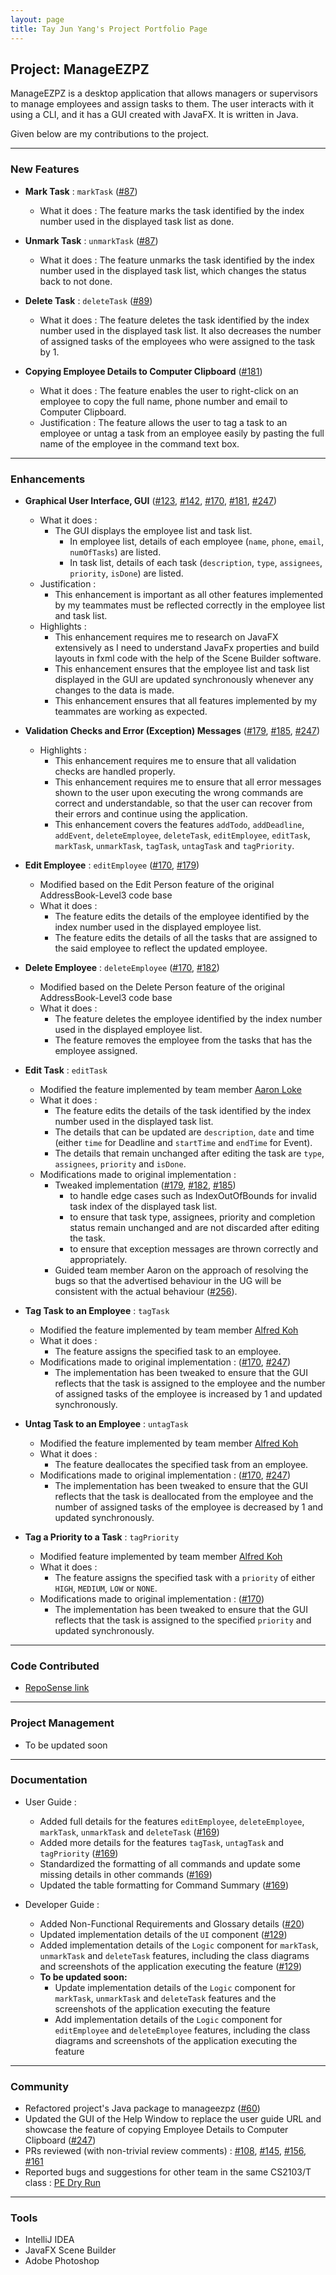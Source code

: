 ```yaml
---
layout: page
title: Tay Jun Yang's Project Portfolio Page
---
```


## Project: ManageEZPZ

ManageEZPZ is a desktop application that allows managers or supervisors to manage employees and assign tasks to them. The user interacts with it using a CLI, and it has a GUI created with JavaFX. It is written in Java.

Given below are my contributions to the project.

--------------------------------------------------------------------------------------------------------------------

### New Features

* **Mark Task** : `markTask` ([#87](https://github.com/AY2122S2-CS2103-F11-1/tp/pull/87))
  * What it does : The feature marks the task identified by the index number used in the displayed task list as done.

* **Unmark Task** : `unmarkTask` ([#87](https://github.com/AY2122S2-CS2103-F11-1/tp/pull/87))
  * What it does : The feature unmarks the task identified by the index number used in the displayed task list, which changes the status back to not done.

* **Delete Task** : `deleteTask` ([#89](https://github.com/AY2122S2-CS2103-F11-1/tp/pull/89))
  * What it does : The feature deletes the task identified by the index number used in the displayed task list. It also decreases the number of assigned tasks of the employees who were assigned to the task by 1.

* **Copying Employee Details to Computer Clipboard** ([#181](https://github.com/AY2122S2-CS2103-F11-1/tp/pull/181))
  * What it does : The feature enables the user to right-click on an employee to copy the full name, phone number and email to Computer Clipboard.
  * Justification : The feature allows the user to tag a task to an employee or untag a task from an employee easily by pasting the full name of the employee in the command text box.

--------------------------------------------------------------------------------------------------------------------

### Enhancements

* **Graphical User Interface, GUI** ([#123](https://github.com/AY2122S2-CS2103-F11-1/tp/pull/123), [#142](https://github.com/AY2122S2-CS2103-F11-1/tp/pull/142), [#170](https://github.com/AY2122S2-CS2103-F11-1/tp/pull/170), [#181](https://github.com/AY2122S2-CS2103-F11-1/tp/pull/181), [#247](https://github.com/AY2122S2-CS2103-F11-1/tp/pull/247))
  * What it does :
    * The GUI displays the employee list and task list.
        * In employee list, details of each employee (`name`, `phone`, `email`, `numOfTasks`) are listed.
        * In task list, details of each task (`description`, `type`, `assignees`, `priority`, `isDone`) are listed.
  * Justification :
    * This enhancement is important as all other features implemented by my teammates must be reflected correctly in the employee list and task list.
  * Highlights :
    * This enhancement requires me to research on JavaFX extensively as I need to understand JavaFx properties and build layouts in fxml code with the help of the Scene Builder software.
    * This enhancement ensures that the employee list and task list displayed in the GUI are updated synchronously whenever any changes to the data is made.
    * This enhancement ensures that all features implemented by my teammates are working as expected.

* **Validation Checks and Error (Exception) Messages** ([#179](https://github.com/AY2122S2-CS2103-F11-1/tp/pull/179), [#185](https://github.com/AY2122S2-CS2103-F11-1/tp/pull/185), [#247](https://github.com/AY2122S2-CS2103-F11-1/tp/pull/247))
  * Highlights :
    * This enhancement requires me to ensure that all validation checks are handled properly.
    * This enhancement requires me to ensure that all error messages shown to the user upon executing the wrong commands are correct and understandable, so that the user can recover from their errors and continue using the application.
    * This enhancement covers the features `addTodo`, `addDeadline`, `addEvent`, `deleteEmployee`, `deleteTask`, `editEmployee`, `editTask`, `markTask`, `unmarkTask`, `tagTask`, `untagTask` and `tagPriority`.

* **Edit Employee** : `editEmployee` ([#170](https://github.com/AY2122S2-CS2103-F11-1/tp/pull/170), [#179](https://github.com/AY2122S2-CS2103-F11-1/tp/pull/179))
  * Modified based on the Edit Person feature of the original AddressBook-Level3 code base
  * What it does :
    * The feature edits the details of the employee identified by the index number used in the displayed employee list.
    * The feature edits the details of all the tasks that are assigned to the said employee to reflect the updated employee.

* **Delete Employee** : `deleteEmployee` ([#170](https://github.com/AY2122S2-CS2103-F11-1/tp/pull/170), [#182](https://github.com/AY2122S2-CS2103-F11-1/tp/pull/182))
  * Modified based on the Delete Person feature of the original AddressBook-Level3 code base
  * What it does :
    * The feature deletes the employee identified by the index number used in the displayed employee list.
    * The feature removes the employee from the tasks that has the employee assigned.

* **Edit Task** : `editTask`
  * Modified the feature implemented by team member [Aaron Loke](https://github.com/AY2122S2-CS2103-F11-1/tp/blob/master/docs/team/aaron-ljx.md)
  * What it does :
    * The feature edits the details of the task identified by the index number used in the displayed task list.
    * The details that can be updated are `description`, `date` and time (either `time` for Deadline and `startTime` and `endTime` for Event).
    * The details that remain unchanged after editing the task are `type`, `assignees`, `priority` and `isDone`.
  * Modifications made to original implementation :
    * Tweaked implementation ([#179](https://github.com/AY2122S2-CS2103-F11-1/tp/pull/179), [#182](https://github.com/AY2122S2-CS2103-F11-1/tp/pull/182), [#185](https://github.com/AY2122S2-CS2103-F11-1/tp/pull/185))
      * to handle edge cases such as IndexOutOfBounds for invalid task index of the displayed task list.
      * to ensure that task type, assignees, priority and completion status remain unchanged and are not discarded after editing the task.
      * to ensure that exception messages are thrown correctly and appropriately.
    * Guided team member Aaron on the approach of resolving the bugs so that the advertised behaviour in the UG will be consistent with the actual behaviour ([#256](https://github.com/AY2122S2-CS2103-F11-1/tp/pull/256)).

* **Tag Task to an Employee** : `tagTask`
  * Modified the feature implemented by team member [Alfred Koh](https://github.com/AY2122S2-CS2103-F11-1/tp/blob/master/docs/team/alfredkohhh.md)
  * What it does :
    * The feature assigns the specified task to an employee.
  * Modifications made to original implementation : ([#170](https://github.com/AY2122S2-CS2103-F11-1/tp/pull/170), [#247](https://github.com/AY2122S2-CS2103-F11-1/tp/pull/247))
    * The implementation has been tweaked to ensure that the GUI reflects that the task is assigned to the employee and the number of assigned tasks of the employee is increased by 1 and updated synchronously.

* **Untag Task to an Employee** : `untagTask`
  * Modified the feature implemented by team member [Alfred Koh](https://github.com/AY2122S2-CS2103-F11-1/tp/blob/master/docs/team/alfredkohhh.md)
  * What it does :
    * The feature deallocates the specified task from an employee.
  * Modifications made to original implementation : ([#170](https://github.com/AY2122S2-CS2103-F11-1/tp/pull/170), [#247](https://github.com/AY2122S2-CS2103-F11-1/tp/pull/247))
    * The implementation has been tweaked to ensure that the GUI reflects that the task is deallocated from the employee and the number of assigned tasks of the employee is decreased by 1 and updated synchronously.

* **Tag a Priority to a Task** : `tagPriority`
  * Modified feature implemented by team member [Alfred Koh](https://github.com/AY2122S2-CS2103-F11-1/tp/blob/master/docs/team/alfredkohhh.md)
  * What it does :
    * The feature assigns the specified task with a `priority` of either `HIGH`, `MEDIUM`, `LOW` or `NONE`.
  * Modifications made to original implementation : ([#170](https://github.com/AY2122S2-CS2103-F11-1/tp/pull/170))
    * The implementation has been tweaked to ensure that the GUI reflects that the task is assigned to the specified `priority` and updated synchronously.

--------------------------------------------------------------------------------------------------------------------

### Code Contributed

* [RepoSense link](https://nus-cs2103-ay2122s2.github.io/tp-dashboard/?search=dannytayjy&breakdown=true&sort=groupTitle&sortWithin=title&since=2022-02-18&timeframe=commit&mergegroup=&groupSelect=groupByRepos&checkedFileTypes=docs~functional-code~test-code~other)

--------------------------------------------------------------------------------------------------------------------

### Project Management

* To be updated soon

--------------------------------------------------------------------------------------------------------------------

### Documentation

* User Guide :
  * Added full details for the features `editEmployee`, `deleteEmployee`, `markTask`, `unmarkTask` and `deleteTask` ([#169](https://github.com/AY2122S2-CS2103-F11-1/tp/pull/169))
  * Added more details for the features `tagTask`, `untagTask` and `tagPriority` ([#169](https://github.com/AY2122S2-CS2103-F11-1/tp/pull/169))
  * Standardized the formatting of all commands and update some missing details in other commands ([#169](https://github.com/AY2122S2-CS2103-F11-1/tp/pull/169))
  * Updated the table formatting for Command Summary ([#169](https://github.com/AY2122S2-CS2103-F11-1/tp/pull/169))

* Developer Guide :
  * Added Non-Functional Requirements and Glossary details ([#20](https://github.com/AY2122S2-CS2103-F11-1/tp/pull/20))
  * Updated implementation details of the `UI` component ([#129](https://github.com/AY2122S2-CS2103-F11-1/tp/pull/129))
  * Added implementation details of the `Logic` component for `markTask`, `unmarkTask` and `deleteTask` features, including the class diagrams and screenshots of the application executing the feature ([#129](https://github.com/AY2122S2-CS2103-F11-1/tp/pull/129))
  * **To be updated soon:**
    * Update implementation details of the `Logic` component for `markTask`, `unmarkTask` and `deleteTask` features and the screenshots of the application executing the feature
    * Add implementation details of the `Logic` component for `editEmployee` and `deleteEmployee` features, including the class diagrams and screenshots of the application executing the feature

--------------------------------------------------------------------------------------------------------------------

### Community

* Refactored project's Java package to manageezpz ([#60](https://github.com/AY2122S2-CS2103-F11-1/tp/pull/60))
* Updated the GUI of the Help Window to replace the user guide URL and showcase the feature of copying Employee Details to Computer Clipboard ([#247](https://github.com/AY2122S2-CS2103-F11-1/tp/pull/247))
* PRs reviewed (with non-trivial review comments) : [#108](https://github.com/AY2122S2-CS2103-F11-1/tp/pull/108), [#145](https://github.com/AY2122S2-CS2103-F11-1/tp/pull/145), [#156](https://github.com/AY2122S2-CS2103-F11-1/tp/pull/156), [#161](https://github.com/AY2122S2-CS2103-F11-1/tp/pull/161) 
* Reported bugs and suggestions for other team in the same CS2103/T class : [PE Dry Run](https://github.com/dannytayjy/ped/issues)

--------------------------------------------------------------------------------------------------------------------

### Tools

* IntelliJ IDEA
* JavaFX Scene Builder
* Adobe Photoshop
